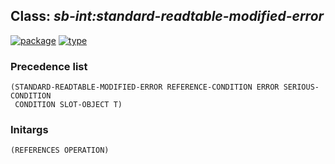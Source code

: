 ## Class: ***sb-int:standard-readtable-modified-error***
[![package](https://img.shields.io/badge/Package-SB--INT-5f9ea0.svg?style=social&colorA=999999)](../) [![type](https://img.shields.io/badge/Type-Class-5f9ea0.svg?style=social&colorA=999999)](../#class) 
### Precedence list
```
(STANDARD-READTABLE-MODIFIED-ERROR REFERENCE-CONDITION ERROR SERIOUS-CONDITION
 CONDITION SLOT-OBJECT T)
```
### Initargs
```
(REFERENCES OPERATION)
```
